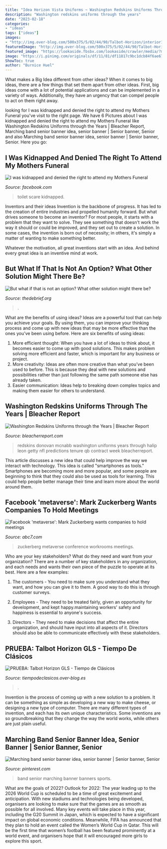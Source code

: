 ```yaml
---
title: "Idea Horizon Vista Uniforms ~ Washington Redskins Uniforms Through The Years"
description: "Washington redskins uniforms through the years"
date: "2023-02-18"
categories:
- "ideas"
tags: ["ideas"]
images:
- "http://img.over-blog.com/500x375/5/02/44/90/Talbot-Horizon/interior1f.jpg"
featuredImage: "http://img.over-blog.com/500x375/5/02/44/90/Talbot-Horizon/interior1f.jpg"
featured_image: "https://lookaside.fbsbx.com/lookaside/crawler/media/?media_id=628707257649258&amp;get_thumbnail=1"
image: "https://i.pinimg.com/originals/df/11/81/df11817c9bc1dcb84f6ae67f4ea09c32.jpg"
ShowToc: true
author: "Burnice Huel"
---
```



What makes a Big Idea different from other ideas?
When it comes to big ideas, there are a few things that set them apart from other ideas. First, big ideas come with a lot of potential applications and can be implemented in a variety of ways. Additionally, they have an urgency that can compel people to act on them right away.

	

		
looking for I was kidnapped and denied the right to attend my Mothers Funeral you've visit to the right page. We have 6 Pictures about I was kidnapped and denied the right to attend my Mothers Funeral like Washington Redskins Uniforms through the Years | Bleacher Report, Marching band senior banner idea, senior banner | Senior banner, Senior and also Marching band senior banner idea, senior banner | Senior banner, Senior. Here you go:
		
    
## I Was Kidnapped And Denied The Right To Attend My Mothers Funeral

<img loading=lazy src="https://lookaside.fbsbx.com/lookaside/crawler/media/?media_id=628707257649258&amp;get_thumbnail=1" onerror="this.onerror=null;this.src='https://tse1.mm.bing.net/th?id=OIP.TnQtJQZLe53mhpedLvOwiwHaNK&amp;pid=15.1';" alt="I was kidnapped and denied the right to attend my Mothers Funeral">

_Source: facebook.com_

>toilet scare kidnapped. 

	

Inventors and their ideas
Invention is the backbone of progress. It has led to the creation of entire industries and propelled humanity forward. But what drives someone to become an inventor?
For most people, it starts with a problem that they want to solve. They see something that doesn't work the way it should or could be improved, and they set out to create a solution. In some cases, the invention is born out of necessity; in others, it's simply a matter of wanting to make something better.

Whatever the motivation, all great inventions start with an idea. And behind every great idea is an inventive mind at work.

    
## But What If That Is Not An Option? What Other Solution Might There Be?

<img loading=lazy src="https://thedebrief.org/wp-content/uploads/2021/08/brain-1400x1081.jpg" onerror="this.onerror=null;this.src='https://tse3.mm.bing.net/th?id=OIP.8zY1VnizU-_lWZp8vI6spwHaFt&amp;pid=15.1';" alt="But what if that is not an option? What other solution might there be?">

_Source: thedebrief.org_

>. 

	

What are the benefits of using ideas?
Ideas are a powerful tool that can help you achieve your goals. By using them, you can improve your thinking process and come up with new ideas that may be more effective than the ones you’ve been using before. Here are six benefits of using ideas: 
1. More efficient thought: When you have a lot of ideas to think about, it becomes easier to come up with good solutions. This makes problem solving more efficient and faster, which is important for any business or project. 
2. More creativity: Ideas are often more creative than what you’ve been used to before. This is because they deal with new solutions and possibilities rather than just following the same path someone else has already taken. 
3. Easier communication: Ideas help to breaking down complex topics and making them easier for others to understand.

    
## Washington Redskins Uniforms Through The Years | Bleacher Report

<img loading=lazy src="https://cdn.bleacherreport.net/images_root/slides/photos/000/517/258/106396291_original.jpg?1290385724" onerror="this.onerror=null;this.src='https://tse2.mm.bing.net/th?id=OIP.V1iv-WWLL5AyEBpu4D8dGAHaJH&amp;pid=15.1';" alt="Washington Redskins Uniforms through the Years | Bleacher Report">

_Source: bleacherreport.com_

>redskins donovan mcnabb washington uniforms years through halip leon getty nfl predictions tenure qb contract week bleacherreport. 

	

This article discusses a new idea that could help improve the way we interact with technology. This idea is called "smartphones as tools." Smartphones are becoming more and more popular, and some people are beginning to think that they could also be used as tools for learning. This could help people better manage their time and learn more about the world around them.

    
## Facebook &#039;metaverse&#039;: Mark Zuckerberg Wants Companies To Hold Meetings

<img loading=lazy src="https://cdn.abcotvs.com/dip/images/10961658_081921-cc-cnnw-facebook-vr-workspaces-img.jpeg?w=1600" onerror="this.onerror=null;this.src='https://tse2.mm.bing.net/th?id=OIP.N266l7LhcVWFaBpjc3t5rwHaEK&amp;pid=15.1';" alt="Facebook &#039;metaverse&#039;: Mark Zuckerberg wants companies to hold meetings">

_Source: abc7.com_

>zuckerberg metaverse conference workrooms meetings. 

	

Who are your key stakeholders? What do they need and want from your organization?
There are a number of key stakeholders in any organization, and each needs and wants their own piece of the puzzle to operate at its best. Here are a few examples:
1. The customers - You need to make sure you understand what they want, and how you can give it to them. A good way to do this is through customer surveys.

2. Employees - They need to be treated fairly, given an opportunity for development, and kept happy.maintaining workers' safety and happiness is essential to anyone's success.

3. Directors - They need to make decisions that affect the entire organization, and should have input into all aspects of it. Directors should also be able to communicate effectively with these stakeholders.

    
## PRUEBA: Talbot Horizon GLS - Tiempo De Clásicos

<img loading=lazy src="http://img.over-blog.com/500x375/5/02/44/90/Talbot-Horizon/interior1f.jpg" onerror="this.onerror=null;this.src='https://tse2.mm.bing.net/th?id=OIP.DpMijTuy0oxs67IeeA202wHaFj&amp;pid=15.1';" alt="PRUEBA: Talbot Horizon GLS - Tiempo de Clásicos">

_Source: tiempodeclasicos.over-blog.es_

>. 

	

Invention is the process of coming up with a new solution to a problem. It can be something as simple as developing a new way to make cheese, or designing a new type of computer. There are many different types of invention, and each has its own unique characteristics. Some inventions are so groundbreaking that they change the way the world works, while others are just plain useful.

    
## Marching Band Senior Banner Idea, Senior Banner | Senior Banner, Senior

<img loading=lazy src="https://i.pinimg.com/originals/df/11/81/df11817c9bc1dcb84f6ae67f4ea09c32.jpg" onerror="this.onerror=null;this.src='https://tse3.mm.bing.net/th?id=OIP.-DaYM1sI8ziDJ6toL6OpbQHaLH&amp;pid=15.1';" alt="Marching band senior banner idea, senior banner | Senior banner, Senior">

_Source: pinterest.com_

>band senior marching banner banners sports. 

	

What are the goals of 2022?
Outlook for 2022: The year leading up to the 2026 World Cup is scheduled to be a time of great excitement and anticipation. With new stadiums and technologies being developed, organisers are looking to make sure that the games are as smooth as possible for all involved. Many key events will take place in this year, including the G20 Summit in Japan, which is expected to have a significant impact on global economic conditions. Meanwhile, FIFA has announced that they plan to hold an event called the Women’s World Cup in Qatar. This will be the first time that women’s football has been featured prominently at a world event, and organisers hope that it will encouraged more girls to explore this sport.


